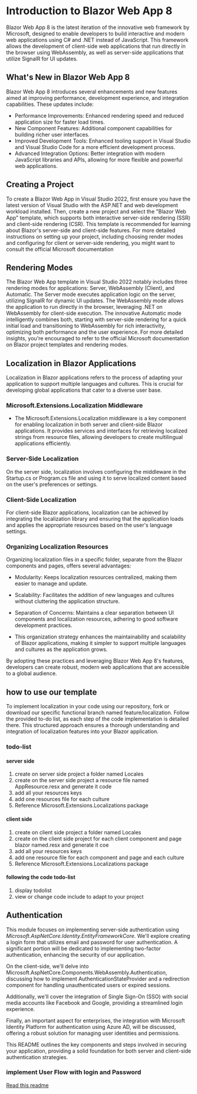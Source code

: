 # Introduction to Blazor Web App 8
Blazor Web App 8 is the latest iteration of the innovative web framework by Microsoft, designed to enable developers to build interactive and modern web applications using C# and .NET instead of JavaScript. This framework allows the development of client-side web applications that run directly in the browser using WebAssembly, as well as server-side applications that utilize SignalR for UI updates.

## What's New in Blazor Web App 8
Blazor Web App 8 introduces several enhancements and new features aimed at improving performance, development experience, and integration capabilities. These updates include:

* Performance Improvements: Enhanced rendering speed and reduced application size for faster load times.
* New Component Features: Additional component capabilities for building richer user interfaces.
* Improved Development Tools: Enhanced tooling support in Visual Studio and Visual Studio Code for a more efficient development process.
* Advanced Integration Options: Better integration with modern JavaScript libraries and APIs, allowing for more flexible and powerful web applications.

## Creating a Project
To create a Blazor Web App in Visual Studio 2022, first ensure you have the latest version of Visual Studio with the ASP.NET and web development workload installed. Then, create a new project and select the "Blazor Web App" template, which supports both interactive server-side rendering (SSR) and client-side rendering (CSR). This template is recommended for learning about Blazor's server-side and client-side features. For more detailed instructions on setting up your project, including choosing render modes and configuring for client or server-side rendering, you might want to consult the official Microsoft documentation

## Rendering Modes
The Blazor Web App template in Visual Studio 2022 notably includes three rendering modes for applications: Server, WebAssembly (Client), and Automatic. The Server mode executes application logic on the server, utilizing SignalR for dynamic UI updates. The WebAssembly mode allows the application to run directly in the browser, leveraging .NET on WebAssembly for client-side execution. The innovative Automatic mode intelligently combines both, starting with server-side rendering for a quick initial load and transitioning to WebAssembly for rich interactivity, optimizing both performance and the user experience. For more detailed insights, you're encouraged to refer to the official Microsoft documentation on Blazor project templates and rendering modes.

## Localization in Blazor Applications
Localization in Blazor applications refers to the process of adapting your application to support multiple languages and cultures. This is crucial for developing global applications that cater to a diverse user base.

### Microsoft.Extensions.Localization Middleware
* The Microsoft.Extensions.Localization middleware is a key component for enabling localization in both server and client-side Blazor applications. It provides services and interfaces for retrieving localized strings from resource files, allowing developers to create multilingual applications efficiently.

### Server-Side Localization
On the server side, localization involves configuring the middleware in the Startup.cs or Program.cs file and using it to serve localized content based on the user's preferences or settings.

### Client-Side Localization
For client-side Blazor applications, localization can be achieved by integrating the localization library and ensuring that the application loads and applies the appropriate resources based on the user's language settings.

### Organizing Localization Resources
Organizing localization files in a specific folder, separate from the Blazor components and pages, offers several advantages:

* Modularity: Keeps localization resources centralized, making them easier to manage and update.
* Scalability: Facilitates the addition of new languages and cultures without cluttering the application structure.
* Separation of Concerns: Maintains a clear separation between UI components and localization resources, adhering to good software development practices.

* This organization strategy enhances the maintainability and scalability of Blazor applications, making it simpler to support multiple languages and cultures as the application grows.

By adopting these practices and leveraging Blazor Web App 8's features, developers can create robust, modern web applications that are accessible to a global audience.

## how to use our template
To implement localization in your code using our repository, fork or download our specific functional branch named feature/localization. Follow the provided to-do list, as each step of the code implementation is detailed there. This structured approach ensures a thorough understanding and integration of localization features into your Blazor application.

### todo-list
#### server side
1. create on server side project a folder named Locales
2. create on the server side project a resource file named AppResource.resx and generate it code
3. add all your resources keys
4. add one resources file for each culture 
5. Reference Microsoft.Extensions.Localizations package

#### client side
1. create on client side project a folder named Locales
2. create on the client side project for each client component and page blazor named.resx and generate it coe
3. add all your resources keys
4. add one resource file for each component and page and each culture
5. Reference Microsoft.Extensions.Localizations package

#### following the code todo-list
1. display todolist
2. view or change code include to adapt to your project 

## Authentication
This module focuses on implementing server-side authentication using *Microsoft.AspNetCore.Identity.EntityFrameworkCore*. 
We'll explore creating a login form that utilizes email and password for user authentication. 
A significant portion will be dedicated to implementing two-factor authentication, enhancing the security of our application.

On the client-side, we'll delve into Microsoft.AspNetCore.Components.WebAssembly.Authentication, discussing how to implement AuthenticationStateProvider and a redirection component for handling unauthenticated users or expired sessions.

Additionally, we'll cover the integration of Single Sign-On (SSO) with social media accounts like Facebook and Google, providing a streamlined login experience.

Finally, an important aspect for enterprises, the integration with Microsoft Identity Platform for authentication using Azure AD, will be discussed, offering a robust solution for managing user identities and permissions.

This README outlines the key components and steps involved in securing your application, providing a solid foundation for both server and client-side authentication strategies.

### implement User Flow with login and Password
[Read this readme](./README.Authentication.md)

